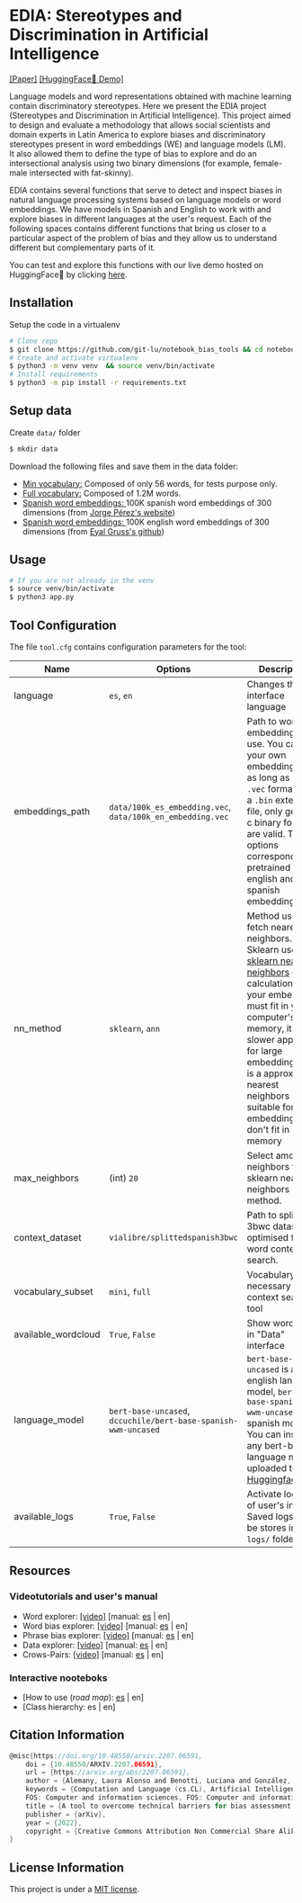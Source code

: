 # EDIA: Stereotypes and Discrimination in Artificial Intelligence
[[Paper]](https://arxiv.org/abs/2207.06591) [[HuggingFace🤗 Demo]](https://huggingface.co/spaces/vialibre/edia) 

Language models and word representations obtained with machine learning contain discriminatory stereotypes. Here we present the EDIA project (Stereotypes and Discrimination in Artificial Intelligence). This project aimed to design and evaluate a methodology that allows social scientists and domain experts in Latin America to explore biases and discriminatory stereotypes present in word embeddings (WE) and language models (LM). It also allowed them to define the type of bias to explore and do an intersectional analysis using two binary dimensions (for example, female-male intersected with fat-skinny).

EDIA contains several functions that serve to detect and inspect biases in natural language processing systems based on language models or word embeddings. We have models in Spanish and English to work with and explore biases in different languages ​​at the user's request. Each of the following spaces contains different functions that bring us closer to a particular aspect of the problem of bias and they allow us to understand different but complementary parts of it.

You can test and explore this functions with our live demo hosted on HuggingFace🤗 by clicking [here](https://huggingface.co/spaces/vialibre/edia).

## Installation

Setup the code in a virtualenv

```sh
# Clone repo
$ git clone https://github.com/git-lu/notebook_bias_tools && cd notebook_bias_tools
# Create and activate virtualenv
$ python3 -m venv venv  && source venv/bin/activate
# Install requirements
$ python3 -m pip install -r requirements.txt
```
## Setup data

Create `data/` folder 

```sh
$ mkdir data
```
Download the following files and save them in the data folder:

* [Min vocabulary:](https://drive.google.com/file/d/1uI6HsBw1XWVvTEIs9goSpUVfeVJe-zEP/view?usp=sharing) Composed of only 56 words, for tests purpose only.
* [Full vocabulary:](https://drive.google.com/file/d/1T_pLFkUucP-NtPRCsO7RkOuhMqGi41pe/view?usp=sharing) Composed of 1.2M words.
* [Spanish word embeddings: ](https://drive.google.com/file/d/1YwjyiDN0w54P55-y3SKogk7Zcd-WQ-eQ/view?usp=sharing) 100K spanish word embeddings of 300 dimensions (from [Jorge Pérez's website](http://dcc.uchile.cl/~jperez))
* [Spanish word embeddings: ](https://drive.google.com/file/d/1EN0pp1RKyRwi072QhVWJaDO8KlcFZo46/view?usp=sharing) 100K english word embeddings of 300 dimensions (from [Eyal Gruss's github](https://github.com/eyaler/word2vec-slim))

## Usage
```sh
# If you are not already in the venv
$ source venv/bin/activate
$ python3 app.py
```

## Tool Configuration

The file `tool.cfg` contains configuration parameters for the tool:

| **Name** | **Options** | **Description** |
|---|---|---|
| language | `es`, `en` | Changes the interface language |
| embeddings_path | `data/100k_es_embedding.vec`, `data/100k_en_embedding.vec` | Path to word embeddings to use. You can use your own embedding file as long as it is in `.vec` format. If it's a `.bin` extended file, only gensims c binary format are valid. The options correspond to pretrained english and spanish embeddings. |
| nn_method | `sklearn`, `ann` | Method used to fetch nearest neighbors. Sklearn uses [sklearn nearest neighbors](https://scikit-learn.org/stable/modules/neighbors.html) exact calculation so your embedding must fit in your computer's memory, it's a slower approach for large embeddings. [Ann](https://pypi.org/project/annoy/1.0.3/) is a approximate nearest neighbors search suitable for large embeddings that don't fit in memory |
| max_neighbors | (int) `20` | Select amount of neighbors to fit sklearn nearest neighbors method. |
| context_dataset | `vialibre/splittedspanish3bwc` | Path to splitted 3bwc dataset optimised for word context search. |
| vocabulary_subset | `mini`, `full` | Vocabulary necessary for context search tool |
| available_wordcloud | `True`, `False` | Show wordcloud in "Data" interface |
| language_model | `bert-base-uncased`, `dccuchile/bert-base-spanish-wwm-uncased` | `bert-base-uncased` is an english language model, `bert-base-spanish-wwm-uncased` is an spanish model. You can inspect any bert-base language model uploaded to the [HuggingfaceHub](https://huggingface.co/models). | 
| available_logs | `True`, `False` | Activate logging of user's input. Saved logs will be stores in `logs/` folder. |                                               

## Resources
### Videotutorials and user's manual
* Word explorer: [[video]]() [manual: [es](https://shorturl.at/cgwxJ) | en]
* Word bias explorer: [[video]]() [manual: [es](https://shorturl.at/htuEI) | en]
* Phrase bias explorer: [[video]]() [manual: [es](https://shorturl.at/fkBL3) | en]
* Data explorer: [[video]]() [manual: [es](https://shorturl.at/CIVY6) | en]
* Crows-Pairs: [[video]]() [manual: [es](https://shorturl.at/gJLTU) | en]
### Interactive nooteboks
* [How to use (*road map*): [es](notebook/EDIA_Road_Map.ipynb) | en]
* [Class hierarchy: es | en]

## Citation Information
```c
@misc{https://doi.org/10.48550/arxiv.2207.06591,
    doi = {10.48550/ARXIV.2207.06591},
    url = {https://arxiv.org/abs/2207.06591},
    author = {Alemany, Laura Alonso and Benotti, Luciana and González, Lucía and Maina, Hernán and Busaniche, Beatriz and Halvorsen, Alexia and Bordone, Matías and Sánchez, Jorge},
    keywords = {Computation and Language (cs.CL), Artificial Intelligence (cs.AI), 
    FOS: Computer and information sciences, FOS: Computer and information sciences},
    title = {A tool to overcome technical barriers for bias assessment in human language technologies},
    publisher = {arXiv},
    year = {2022},
    copyright = {Creative Commons Attribution Non Commercial Share Alike 4.0 International}
}
```

## License Information 
This project is under a [MIT license](LICENSE).

